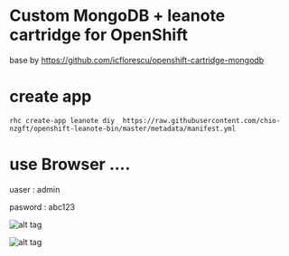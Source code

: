 # Custom MongoDB +  leanote cartridge for OpenShift 

base by  https://github.com/icflorescu/openshift-cartridge-mongodb

# create app

    rhc create-app leanote diy  https://raw.githubusercontent.com/chio-nzgft/openshift-leanote-bin/master/metadata/manifest.yml
    
# use Browser ....
uaser : admin

pasword : abc123

![alt tag](https://github.com/chio-nzgft/openshift-leanote-bin/pic/raw/master/pic1.png)

![alt tag](https://github.com/chio-nzgft/openshift-leanote-bin/pic/raw/master/pic2.png)
